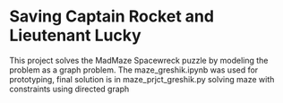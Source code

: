 # Saving Captain Rocket and Lieutenant Lucky
This project solves the MadMaze Spacewreck puzzle by modeling the problem as a graph problem. The maze_greshik.ipynb was used for prototyping, final solution is in maze_prjct_greshik.py
solving maze with constraints using directed graph
